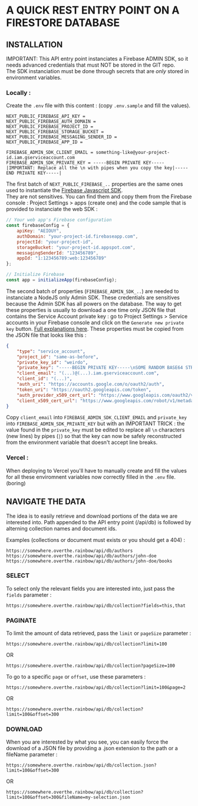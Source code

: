 # A QUICK REST ENTRY POINT ON A FIRESTORE DATABASE

## INSTALLATION

IMPORTANT: This API entry point instanciates a Firebase ADMIN SDK, so it needs advanced credentials that must NOT be stored in the GIT repo.  
The SDK instanciation must be done through secrets that are _only_ stored in environment variables.

### Locally :

Create the `.env` file with this content : (copy `.env.sample` and fill the values).

```properties
NEXT_PUBLIC_FIREBASE_API_KEY =
NEXT_PUBLIC_FIREBASE_AUTH_DOMAIN =
NEXT_PUBLIC_FIREBASE_PROJECT_ID =
NEXT_PUBLIC_FIREBASE_STORAGE_BUCKET =
NEXT_PUBLIC_FIREBASE_MESSAGING_SENDER_ID =
NEXT_PUBLIC_FIREBASE_APP_ID =

FIREBASE_ADMIN_SDK_CLIENT_EMAIL = something-like@your-project-id.iam.gserviceaccount.com
FIREBASE_ADMIN_SDK_PRIVATE_KEY = -----BEGIN PRIVATE KEY-----|IMPORTANT: Replace all the \n with pipes when you copy the key|-----END PRIVATE KEY-----|
```

The first batch of `NEXT_PUBLIC_FIREBASE_..` properties are the same ones used to instantiate the [Firebase Javascript SDK](https://firebase.google.com/docs/web/learn-more?authuser=0#config-object).  
They are not sensitives. You can find them and copy them from the Firebase console : Project Settings > apps (create one) and the code sample that is provided to instanciate the web SDK :

```js
// Your web app's Firebase configuration
const firebaseConfig = {
	apiKey: "AEIOUY",
	authDomain: "your-project-id.firebaseapp.com",
	projectId: "your-project-id",
	storageBucket: "your-project-id.appspot.com",
	messagingSenderId: "123456789",
	appId: "1:123456789:web:123456789"
};

// Initialize Firebase
const app = initializeApp(firebaseConfig);
```

The second batch of properties (`FIREBASE_ADMIN_SDK_..`) are needed to instanciate a NodeJS only Admin SDK. These credentials are sensitives because the Admin SDK has all powers on the database.
The way to get these properties is usually to download a one time only JSON file that contains the Service Account private key : go to Project Settings > Service accounts in your Firebase console and click on the `Generate new private key` button. [Full explanations here](https://firebase.google.com/docs/admin/setup?authuser=0).
These properties must be copied from the JSON file that looks like this :

```JSON
{
	"type": "service_account",
	"project_id": "same-as-before",
	"private_key_id": "weirdo",
	"private_key": "-----BEGIN PRIVATE KEY-----\nSOME RANDOM BASE64 STRING\nAANOTHER ONE\nAND SO ON\nBLAH BLAH BLAH==\n-----END PRIVATE KEY-----\n",
	"client_email": "(...)@(...).iam.gserviceaccount.com",
	"client_id": "(...)",
	"auth_uri": "https://accounts.google.com/o/oauth2/auth",
	"token_uri": "https://oauth2.googleapis.com/token",
	"auth_provider_x509_cert_url": "https://www.googleapis.com/oauth2/v1/certs",
	"client_x509_cert_url": "https://www.googleapis.com/robot/v1/metadata/x509/(...).iam.gserviceaccount.com"
}
```

Copy `client_email` into `FIREBASE_ADMIN_SDK_CLIENT_EMAIL` and `private_key` into `FIREBASE_ADMIN_SDK_PRIVATE_KEY` but with an IMPORTANT TRICK : the value found in the `private_key` must be edited to replace all `\n` characters (new lines) by pipes (`|`) so that the key can now be safely reconstructed from the environment variable that doesn't accept line breaks.

### Vercel :

When deploying to Vercel you'll have to manually create and fill the values for all these enviromnent variables now correctly filled in the `.env` file. (boring)

## NAVIGATE THE DATA

The idea is to easily retrieve and download portions of the data we are interested into.
Path appended to the API entry point (/api/db) is followed by alterning collection names and document ids.

Examples (collections or document must exists or you should get a 404) :

```
https://somewhere.overthe.rainbow/api/db/authors
https://somewhere.overthe.rainbow/api/db/authors/john-doe
https://somewhere.overthe.rainbow/api/db/authors/john-doe/books
```

### SELECT

To select only the relevant fields you are interested into, just pass the `fields` parameter :

```
https://somewhere.overthe.rainbow/api/db/collection?fields=this,that
```

### PAGINATE

To limit the amount of data retrieved, pass the `limit` or `pageSize` parameter :

```
https://somewhere.overthe.rainbow/api/db/collection?limit=100
```

OR

```
https://somewhere.overthe.rainbow/api/db/collection?pageSize=100
```

To go to a specific `page` or `offset`, use these parameters :

```
https://somewhere.overthe.rainbow/api/db/collection?limit=100&page=2
```

OR

```
https://somewhere.overthe.rainbow/api/db/collection?limit=100&offset=300
```

### DOWNLOAD

When you are interested by what you see, you can easily force the download of a JSON file by providing a .json extension to the path or a fileName parameter :

```
https://somewhere.overthe.rainbow/api/db/collection.json?limit=100&offset=300
```

OR

```
https://somewhere.overthe.rainbow/api/db/collection?limit=100&offset=300&fileName=my-selection.json
```
